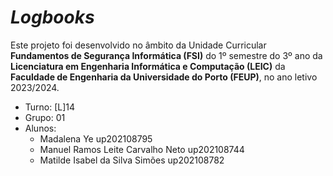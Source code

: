 # *Logbooks*

Este projeto foi desenvolvido no âmbito da Unidade Curricular **Fundamentos de Segurança Informática (FSI)** do 1º semestre do 3º ano da **Licenciatura em Engenharia Informática e Computação (LEIC)** da **Faculdade de Engenharia da Universidade do Porto (FEUP)**, no ano letivo 2023/2024.

* Turno: [L]14
* Grupo: 01
* Alunos:
    - Madalena Ye up202108795
    - Manuel Ramos Leite Carvalho Neto up202108744
    - Matilde Isabel da Silva Simões up202108782
